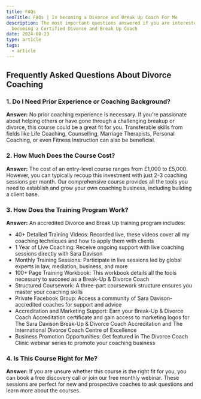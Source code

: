 ```yaml
---
title: FAQs
seoTitle: FAQs | Is becoming a Divorce and Break Up Coach For Me
description: The most important questions answered if you are interested in
  becoming a Certified Divorce and Break Up Coach
date: 2024-08-23
type: article
tags:
  - article
---
```

## Frequently Asked Questions About Divorce Coaching

### 1. Do I Need Prior Experience or Coaching Background?

**Answer:** No prior coaching experience is necessary. If you're passionate about helping others or have gone through a challenging breakup or divorce, this course could be a great fit for you. Transferable skills from fields like Life Coaching,  Counselling, Marriage Therapists, Personal Coaching, or even Fitness Instruction can also be beneficial.

### 2. How Much Does the Course Cost?

**Answer:** The cost of an entry-level course ranges from £1,000 to £5,000. However, you can typically recoup this investment with just 2-3 coaching sessions per month. Our comprehensive course provides all the tools you need to establish and grow your own coaching business, including building a client base.

### 3. How Does the Training Program Work?

**Answer:** An accredited Divorce and Break Up training program includes:

* 40+ Detailed Training Videos: Recorded live, these videos cover all my coaching techniques and how to apply them with clients
* 1 Year of Live Coaching: Receive ongoing support with live coaching sessions directly with Sara Davison
* Monthly Training Sessions: Participate in live sessions led by global experts in law, mediation, business, and more
* 100+ Page Training Workbook: This workbook details all the tools necessary to succeed as a Break-Up & Divorce Coach
* Structured Coursework: A three-part coursework structure ensures you master your coaching skills
* Private Facebook Group: Access a community of Sara Davison-accredited coaches for support and advice
* Accreditation and Marketing Support: Earn your Break-Up & Divorce Coach Accreditation certificate and gain access to marketing logos for The Sara Davison Break-Up & Divorce Coach Accreditation and The International Divorce Coach Centre of Excellence
* Business Promotion Opportunities: Get featured in The Divorce Coach Clinic webinar series to promote your coaching business

### 4. Is This Course Right for Me?

**Answer:** If you are unsure whether this course is the right fit for you, you can book a free discovery call or join our free monthly webinar. These sessions are perfect for new and prospective coaches to ask questions and learn more about the courses.
